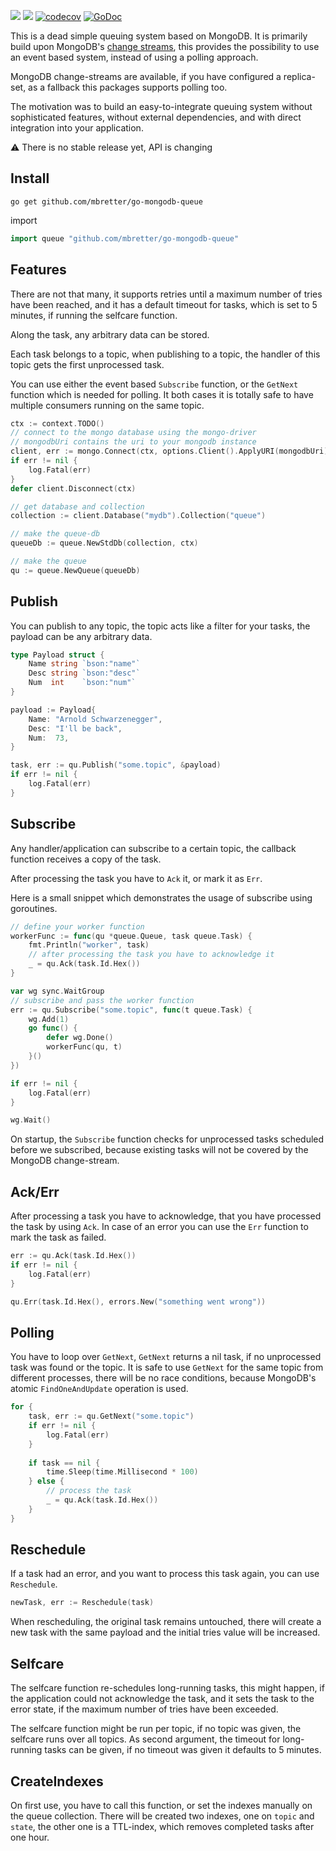 [![](https://github.com/mbretter/go-mongodb-queue/actions/workflows/test.yml/badge.svg)](https://github.com/mbretter/go-mongodb-queue/actions/workflows/test.yml)
[![](https://goreportcard.com/badge/mbretter/go-mongodb-queue)](https://goreportcard.com/report/mbretter/go-mongodb-queue "Go Report Card")
[![codecov](https://codecov.io/gh/mbretter/go-mongodb-queue/graph/badge.svg?token=YMBMKY7W9X)](https://codecov.io/gh/mbretter/go-mongodb-queue)
[![GoDoc](https://godoc.org/github.com/mbretter/go-mongodb-queue?status.svg)](https://pkg.go.dev/github.com/mbretter/go-mongodb-queue)

This is a dead simple queuing system based on MongoDB. 
It is primarily build upon MongoDB's [change streams](https://www.mongodb.com/docs/manual/changeStreams/), this provides 
the possibility to use an event based system, instead of using a polling approach.

MongoDB change-streams are available, if you have configured a replica-set, as a fallback this packages supports 
polling too.

The motivation was to build an easy-to-integrate queuing system without sophisticated features, without external 
dependencies, and with direct integration into your application.

:warning: There is no stable release yet, API is changing 

## Install

```
go get github.com/mbretter/go-mongodb-queue
```

import

```go
import queue "github.com/mbretter/go-mongodb-queue"
```

## Features

There are not that many, it supports retries until a maximum number of tries have been reached, and it has a 
default timeout for tasks, which is set to 5 minutes, if running the selfcare function.

Along the task, any arbitrary data can be stored.

Each task belongs to a topic, when publishing to a topic, the handler of this topic gets the first unprocessed task.

You can use either the event based `Subscribe` function, or the `GetNext` function which is needed for polling.
It both cases it is totally safe to have multiple consumers running on the same topic.


```go
ctx := context.TODO()
// connect to the mongo database using the mongo-driver
// mongodbUri contains the uri to your mongodb instance
client, err := mongo.Connect(ctx, options.Client().ApplyURI(mongodbUri))
if err != nil {
    log.Fatal(err)
}
defer client.Disconnect(ctx)

// get database and collection
collection := client.Database("mydb").Collection("queue")

// make the queue-db
queueDb := queue.NewStdDb(collection, ctx)

// make the queue 
qu := queue.NewQueue(queueDb)
```

## Publish

You can publish to any topic, the topic acts like a filter for your tasks, the payload can be any arbitrary data.

```go
type Payload struct {
    Name string `bson:"name"`
    Desc string `bson:"desc"`
    Num  int    `bson:"num"`
}

payload := Payload{
    Name: "Arnold Schwarzenegger",
    Desc: "I'll be back",
    Num:  73,
}

task, err := qu.Publish("some.topic", &payload)
if err != nil {
    log.Fatal(err)
}
```

## Subscribe

Any handler/application can subscribe to a certain topic, the callback function receives a copy of the task.

After processing the task you have to `Ack` it, or mark it as `Err`.

Here is a small snippet which demonstrates the usage of subscribe using goroutines.
```go
// define your worker function
workerFunc := func(qu *queue.Queue, task queue.Task) {
    fmt.Println("worker", task)
	// after processing the task you have to acknowledge it
    _ = qu.Ack(task.Id.Hex())
}

var wg sync.WaitGroup
// subscribe and pass the worker function
err := qu.Subscribe("some.topic", func(t queue.Task) {
    wg.Add(1)
    go func() {
        defer wg.Done()
        workerFunc(qu, t)
    }()
})

if err != nil {
    log.Fatal(err)
}

wg.Wait()
```

On startup, the `Subscribe` function checks for unprocessed tasks scheduled before we subscribed, because existing 
tasks will not be covered by the MongoDB change-stream.

## Ack/Err

After processing a task you have to acknowledge, that you have processed the task by using `Ack`.
In case of an error you can use the `Err` function to mark the task as failed.

```go
err := qu.Ack(task.Id.Hex())
if err != nil {
    log.Fatal(err)
}

qu.Err(task.Id.Hex(), errors.New("something went wrong"))
```

## Polling

You have to loop over `GetNext`, `GetNext` returns a nil task, if no unprocessed task was found or the topic.
It is safe to use `GetNext` for the same topic from different processes, there will be no race conditions, because MongoDB's atomic 
`FindOneAndUpdate` operation is used.

```go
for {
    task, err := qu.GetNext("some.topic")
    if err != nil {
        log.Fatal(err)
    }
    
    if task == nil {
        time.Sleep(time.Millisecond * 100)
    } else {
        // process the task
        _ = qu.Ack(task.Id.Hex())
    }
}
```

## Reschedule

If a task had an error, and you want to process this task again, you can use `Reschedule`.

```go
newTask, err := Reschedule(task)
```

When rescheduling, the original task remains untouched, there will create a new task with the same payload and the 
initial tries value will be increased. 

## Selfcare

The selfcare function re-schedules long-running tasks, this might happen, if the application could not acknowledge 
the task, and it sets the task to the error state, if the maximum number of tries have been exceeded.

The selfcare function might be run per topic, if no topic was given, the selfcare runs over all topics.
As second argument, the timeout for long-running tasks can be given, if no timeout was given it defaults to 5 minutes.

## CreateIndexes

On first use, you have to call this function, or set the indexes manually on the queue collection.
There will be created two indexes, one on `topic` and `state`, the other one is a TTL-index, which removes completed 
tasks after one hour. 
